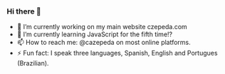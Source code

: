 ### Hi there 👋

<!--
**cazepeda/cazepeda** is a ✨ _special_ ✨ repository because its `README.md` (this file) appears on your GitHub profile.

Here are some ideas to get you started:

- 🔭 I’m currently working on ...
- 🌱 I’m currently learning ...
- 👯 I’m looking to collaborate on ...
- 🤔 I’m looking for help with ...
- 💬 Ask me about ...
- 📫 How to reach me: ...
- 😄 Pronouns: ...
- ⚡ Fun fact: ...
-->

- 🔭 I’m currently working on my main website czepeda.com
- 🌱 I’m currently learning JavaScript for the fifth time!?
- 📫 How to reach me: @cazepeda on most online platforms.
- ⚡ Fun fact: I speak three languages, Spanish, English and Portugues (Brazilian).
